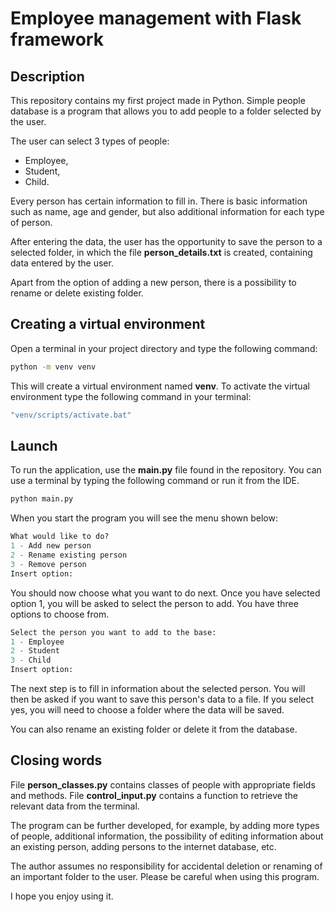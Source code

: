 # Employee management with Flask framework

## Description

This repository contains my first project made in Python. Simple people database is a program that allows you to add people to a folder selected by the user.

The user can select 3 types of people: 
* Employee,
* Student,
* Child.

Every person has certain information to fill in. There is basic information such as name, age and gender, but also additional information for each type of person.

After entering the data, the user has the opportunity to save the person to a selected folder, in which the file **person_details.txt** is created, containing data entered by the user.

Apart from the option of adding a new person, there is a possibility to rename or delete existing folder.

## Creating a virtual environment

Open a terminal in your project directory and type the following command:

```bash
python -m venv venv
```
This will create a virtual environment named **venv**. To activate the virtual environment type the following command in your terminal:

```bash
"venv/scripts/activate.bat"
```

## Launch

To run the application, use the **main.py** file found in the repository. You can use a terminal by typing the following command or run it from the IDE.

```bash
python main.py
```

When you start the program you will see the menu shown below:

```python
What would like to do?
1 - Add new person
2 - Rename existing person
3 - Remove person
Insert option: 
```
You should now choose what you want to do next. Once you have selected option 1, you will be asked to select the person to add. You have three options to choose from.

```python
Select the person you want to add to the base:
1 - Employee
2 - Student
3 - Child
Insert option: 
```
The next step is to fill in information about the selected person. You will then be asked if you want to save this person's data to a file. If you select yes, you will need to choose a folder where the data will be saved.

You can also rename an existing folder or delete it from the database.

## Closing words

File **person_classes.py** contains classes of people with appropriate fields and methods. File **control_input.py** contains a function to retrieve the relevant data from the terminal.

The program can be further developed, for example, by adding more types of people, additional information, the possibility of editing information about an existing person, adding persons to the internet database, etc.

The author assumes no responsibility for accidental deletion or renaming of an important folder to the user. Please be careful when using this program.

I hope you enjoy using it.
